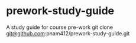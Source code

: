 # prework-study-guide
A study guide for course pre-work
git clone git@github.com:pnam412/prework-study-guide.git
